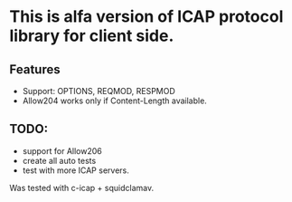 # This is alfa version of ICAP protocol library for client side.

## Features
* Support: OPTIONS, REQMOD, RESPMOD
* Allow204 works only if Content-Length available.

## TODO: 
* support for Allow206
* create all auto tests
* test with more ICAP servers.

Was tested with c-icap + squidclamav.

